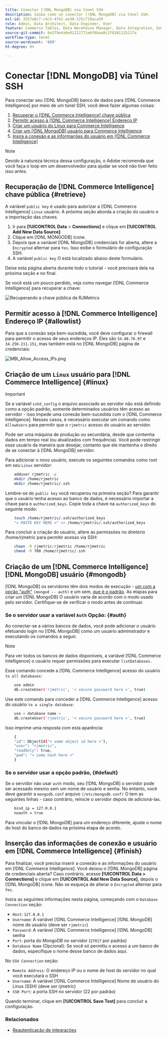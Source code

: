 ```yaml
---
title: Conectar [!DNL MongoDB] via túnel SSH
description: Saiba como se conectar [!DNL MongoDB] via túnel SSH.
exl-id: 3557a8c7-c4c5-4742-ae30-125c719aca39
role: Admin, Data Architect, Data Engineer, User
feature: Commerce Tables, Data Warehouse Manager, Data Integration, Data Import/Export
source-git-commit: 6e2f9e4a9e91212771e6f6baa8c2f8101125217a
workflow-type: tm+mt
source-wordcount: '669'
ht-degree: 0%

---
```


# Conectar [!DNL MongoDB] via Túnel SSH

Para conectar seu [!DNL MongoDB] banco de dados para [!DNL Commerce Intelligence] por meio de um túnel SSH, você deve fazer algumas coisas:

1. [Recuperar o [!DNL Commerce Intelligence] chave pública](#retrieve)
1. [Permitir acesso à [!DNL Commerce Intelligence] Endereço IP](#allowlist)
1. [Criar um usuário do Linux para Commerce Intelligence](#linux)
1. [Criar um [!DNL MongoDB] usuário para Commerce Intelligence](#mongodb)
1. [Insira a conexão e as informações do usuário em [!DNL Commerce Intelligence]](#finish)

>[!NOTE]
>
>Devido à natureza técnica dessa configuração, o Adobe recomenda que você faça o loop em um desenvolvedor para ajudar se você não tiver feito isso antes.

## Recuperação de [!DNL Commerce Intelligence] chave pública {#retrieve}

A variável `public key` é usado para autorizar a [!DNL Commerce Intelligence] `Linux` usuário. A próxima seção aborda a criação do usuário e a importação das chaves.

1. Ir para **[!UICONTROL Data** > **Connections]** e clique em **[!UICONTROL Add New Data Source]**.
1. Clique em [!DNL MONGODB] ícone.
1. Depois que a variável [!DNL MongoDB] credenciais for aberta, altere a `Encrypted` alternar para `Yes`. Isso exibe o formulário de configuração SSH.
1. A variável `public key` O está localizado abaixo deste formulário.

Deixe esta página aberta durante todo o tutorial - você precisará dela na próxima seção e no final.

Se você está um pouco perdido, veja como navegar [!DNL Commerce Intelligence] para recuperar a chave:

![Recuperando a chave pública de RJMetrics](../../../assets/MongoDB_Public_Key.gif)<!--{:.zoom}-->

## Permitir acesso à [!DNL Commerce Intelligence] Endereço IP {#allowlist}

Para que a conexão seja bem-sucedida, você deve configurar o firewall para permitir o acesso de seus endereços IP. Eles são `54.88.76.97` e `34.250.211.151`, mas também está no [!DNL MongoDB] página de credenciais:

![MBI_Allow_Access_IPs.png](../../../assets/MBI_allow_access_IPs.png)

## Criação de um `Linux` usuário para [!DNL Commerce Intelligence] {#linux}

>[!IMPORTANT]
>
>Se a variável `sshd_config` o arquivo associado ao servidor não está definido como a opção padrão, somente determinados usuários têm acesso ao servidor - isso impede uma conexão bem-sucedida com o [!DNL Commerce Intelligence]. Nesses casos, é necessário executar um comando como `AllowUsers` para permitir que o `rjmetric` acesso do usuário ao servidor.

Pode ser uma máquina de produção ou secundária, desde que contenha dados em tempo real (ou atualizados com frequência). Você pode restringir esse usuário da maneira que desejar, contanto que ele mantenha o direito de se conectar à [!DNL MongoDB] servidor.

Para adicionar o novo usuário, execute os seguintes comandos como root em seu `Linux` servidor:

```bash
    adduser rjmetric -p
    mkdir /home/rjmetric
    mkdir /home/rjmetric/.ssh
```

Lembre-se do `public key` você recuperou na primeira seção? Para garantir que o usuário tenha acesso ao banco de dados, é necessário importar a chave para o `authorized_keys`. Copie toda a chave na `authorized_keys` do seguinte modo:

```bash
    touch /home/rjmetric/.ssh/authorized_keys
    "< PASTE KEY HERE >" >> /home/rjmetric/.ssh/authorized_keys
```

Para concluir a criação do usuário, altere as permissões no diretório /home/rjmetric para permitir acesso via SSH:

```bash
    chown -R rjmetric:rjmetric /home/rjmetric
    chmod -R 700 /home/rjmetric/.ssh
```

## Criação de um [!DNL Commerce Intelligence] [!DNL MongoDB] usuário {#mongodb}

[!DNL MongoDB] os servidores têm dois modos de execução - [um com a opção &quot;auth&quot;](#auth) `(mongod -- auth)` e um sem, [que é o padrão](#default). As etapas para criar um [!DNL MongoDB] O usuário varia de acordo com o modo usado pelo servidor. Certifique-se de verificar o modo antes de continuar.

### Se o servidor usar a variável `Auth` Opção: {#auth}

Ao conectar-se a vários bancos de dados, você pode adicionar o usuário efetuando login no [!DNL MongoDB] como um usuário administrador e executando os comandos a seguir.

>[!NOTE]
>
>Para ver todos os bancos de dados disponíveis, a variável [!DNL Commerce Intelligence] o usuário requer permissões para executar `listDatabases.`

Esse comando concede a [!DNL Commerce Intelligence] acesso do usuário `to all databases`:

```bash
    use admin
    db.createUser('rjmetric', '< secure password here >', true)
```

Use este comando para conceder a [!DNL Commerce Intelligence] acesso do usuário `to a single database`:

```bash
    use < database name >
    db.createUser('rjmetric', '< secure password here >', true)
```

Isso imprime uma resposta com esta aparência:

```bash
    {
    "id": ObjectId("< some object id here >"),
    "user": "rjmetric",
    "readOnly": true,
    "pwd": "< some hash here >"
    }
```

### Se o servidor usar a opção padrão, {#default}

Se o servidor não usar `auth` modo, seu [!DNL MongoDB] o servidor pode ser acessado mesmo sem um nome de usuário e senha. No entanto, você deve garantir a `mongodb.conf` arquivo `(/etc/mongodb.conf)` O tem as seguintes linhas - caso contrário, reinicie o servidor depois de adicioná-las.

```bash
    bind_ip = 127.0.0.1
    noauth = true
```

Para vincular o [!DNL MongoDB] para um endereço diferente, ajuste o nome do host do banco de dados na próxima etapa de acordo.

## Inserção das informações de conexão e usuário em [!DNL Commerce Intelligence] {#finish}

Para finalizar, você precisa inserir a conexão e as informações do usuário em [!DNL Commerce Intelligence]. Você deixou o [!DNL MongoDB] página de credenciais aberta? Caso contrário, acesse **[!UICONTROL Data > Connections]** e clique em **[!UICONTROL Add New Data Source]**, depois o [!DNL MongoDB] ícone. Não se esqueça de alterar o `Encrypted` alternar para `Yes`.

Insira as seguintes informações nesta página, começando com o `Database Connection` seção:

* `Host`: `127.0.0.1`
* `Username`: A variável [!DNL Commerce Intelligence] [!DNL MongoDB] nome de usuário (deve ser `rjmetric`)
* `Password`: A variável [!DNL Commerce Intelligence] [!DNL MongoDB] senha
* `Port`: porta do MongoDB no servidor (`27017` por padrão)
* `Database Name` (Opcional): Se você só permitiu o acesso a um banco de dados, especifique o nome desse banco de dados aqui.

No `SSH Connection` seção:

* `Remote Address`: O endereço IP ou o nome de host do servidor no qual você executará o SSH
* `Username`: A variável [!DNL Commerce Intelligence] Nome de usuário do Linux (SSH) (deve ser rjmetric)
* `SSH Port`: a porta SSH no servidor (22 por padrão)

Quando terminar, clique em **[!UICONTROL Save Test]** para concluir a configuração.

### Relacionados

* [Reautenticação de integrações](https://experienceleague.adobe.com/docs/commerce-knowledge-base/kb/how-to/mbi-reauthenticating-integrations.html)
